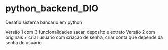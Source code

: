 ﻿# python_backend_DIO
Desafio sistema bancário em python

Versão 1 com 3 funcionalidades sacar, deposito e extrato
Versão 2 com originais + criar usuario com criação de senha, criar conta que depende da senha do usuário
